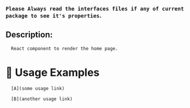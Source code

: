 ### `Please Always read the interfaces files if any of current package to see it's properties`.

## Description:

```sh
  React component to render the home page.
```

# 🔨 Usage Examples

```typescript
  [A](some usage link)

  [B](another usage link)
```
